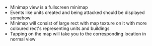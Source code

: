   * Minimap view is a fullscreen minimap
  * Events like units created and being attacked should be displayed somehow
  * Minimap will consist of large rect with map texture on it with more coloured rect's representing units and buildings
  * Tapping on the map will take you to the corresponding location in normal view